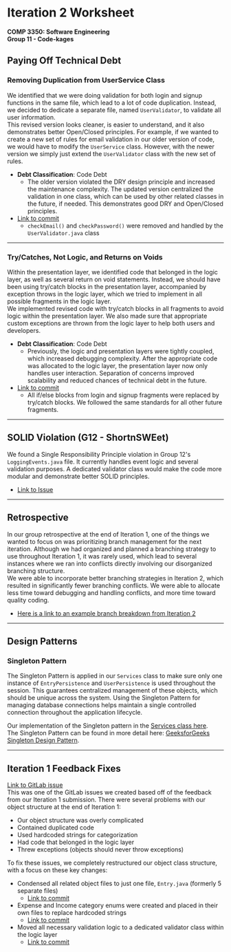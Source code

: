 # Iteration 2 Worksheet
**COMP 3350: Software Engineering**  
**Group 11 - Code-kages**

## Paying Off Technical Debt

### Removing Duplication from UserService Class
We identified that we were doing validation for both login and signup functions in the same file, which lead to a lot of code duplication. Instead, we decided to dedicate a separate file, named `UserValidator`, to validate all user information.  
This revised version looks cleaner, is easier to understand, and it also demonstrates better Open/Closed principles. For example, if we wanted to create a new set of rules for email validation in our older version of code, we would have to modify the `UserService` class. However, with the newer version we simply just extend the `UserValidator` class with the new set of rules.

- **Debt Classification**: Code Debt  
    - The older version violated the DRY design principle and increased the maintenance complexity. The updated version centralized the validation in one class, which can be used by other related classes in the future, if needed. This demonstrates good DRY and Open/Closed principles.  
- [Link to commit](https://code.cs.umanitoba.ca/comp3350-winter2025/a01-g11-code-kages/-/commit/28ddb17214386a3249d32879ef56a779ca611659#ebe2059b847e74b4cafc458239d3cc97f5a78418_88_93)  
    - `checkEmail()` and `checkPassword()` were removed and handled by the `UserValidator.java` class

---

### Try/Catches, Not Logic, and Returns on Voids
Within the presentation layer, we identified code that belonged in the logic layer, as well as several return on void statements. Instead, we should have been using try/catch blocks in the presentation layer, accompanied by exception throws in the logic layer, which we tried to implement in all possible fragments in the logic layer.  
We implemented revised code with try/catch blocks in all fragments to avoid logic within the presentation layer. We also made sure that appropriate custom exceptions are thrown from the logic layer to help both users and developers.

- **Debt Classification**: Code Debt  
    - Previously, the logic and presentation layers were tightly coupled, which increased debugging complexity. After the appropriate code was allocated to the logic layer, the presentation layer now only handles user interaction. Separation of concerns improved scalability and reduced chances of technical debt in the future.  
- [Link to commit](https://code.cs.umanitoba.ca/comp3350-winter2025/a01-g11-code-kages/-/commit/5a5791c56acd0cb6e4ad45e44e68423328b350d6#e726b0ab9ab64b5bb1e36e12524843956d7d9439_66_55)  
    - All if/else blocks from login and signup fragments were replaced by try/catch blocks. We followed the same standards for all other future fragments.

---

## SOLID Violation (G12 - ShortnSWEet)
We found a Single Responsibility Principle violation in Group 12's `LoggingEvents.java` file. It currently handles event logic and several validation purposes. A dedicated validator class would make the code more modular and demonstrate better SOLID principles.  
- [Link to Issue](https://code.cs.umanitoba.ca/comp3350-winter2025/a01-g12-shortnsweet/-/issues/74)

---

## Retrospective
In our group retrospective at the end of Iteration 1, one of the things we wanted to focus on was prioritizing branch management for the next iteration. Although we had organized and planned a branching strategy to use throughout Iteration 1, it was rarely used, which lead to several instances where we ran into conflicts directly involving our disorganized branching structure.  
We were able to incorporate better branching strategies in Iteration 2, which resulted in significantly fewer branching conflicts. We were able to allocate less time toward debugging and handling conflicts, and more time toward quality coding.  
- [Here is a link to an example branch breakdown from Iteration 2](https://code.cs.umanitoba.ca/comp3350-winter2025/a01-g11-code-kages/-/blob/main/Documents/Iteration2/group11_branching_example.pdf?ref_type=heads)

---

## Design Patterns
### Singleton Pattern
The Singleton Pattern is applied in our `Services` class to make sure only one instance of `EntryPersistence` and `UserPersistence` is used throughout the session. This guarantees centralized management of these objects, which should be unique across the system. Using the Singleton Pattern for managing database connections helps maintain a single controlled connection throughout the application lifecycle.  

Our implementation of the Singleton pattern in the [Services class here](https://code.cs.umanitoba.ca/comp3350-winter2025/a01-g11-code-kages/-/blob/main/app/src/main/java/comp3350/wwsys/application/Services.java?ref_type=heads).  
The Singleton Pattern can be found in more detail here: [GeeksforGeeks Singleton Design Pattern](https://www.geeksforgeeks.org/singleton-design-pattern/).

---

## Iteration 1 Feedback Fixes
[Link to GitLab issue](https://code.cs.umanitoba.ca/comp3350-winter2025/a01-g11-code-kages/-/work_items/123)  
This was one of the GitLab issues we created based off of the feedback from our Iteration 1 submission. There were several problems with our object structure at the end of Iteration 1:
- Our object structure was overly complicated
- Contained duplicated code
- Used hardcoded strings for categorization
- Had code that belonged in the logic layer
- Threw exceptions (objects should never throw exceptions)

To fix these issues, we completely restructured our object class structure, with a focus on these key changes:
- Condensed all related object files to just one file, `Entry.java` (formerly 5 separate files)  
    - [Link to commit](https://code.cs.umanitoba.ca/comp3350-winter2025/a01-g11-code-kages/-/commit/f45e44d5fabe03c52e96d8b59714104cbc3fcb36)
- Expense and Income category enums were created and placed in their own files to replace hardcoded strings  
    - [Link to commit](https://code.cs.umanitoba.ca/comp3350-winter2025/a01-g11-code-kages/-/commit/3dcb532be7a06dbf57b06c9f199960f20697e591)
- Moved all necessary validation logic to a dedicated validator class within the logic layer  
    - [Link to commit](https://code.cs.umanitoba.ca/comp3350-winter2025/a01-g11-code-kages/-/commit/cce01f190646ff2e266219d71dc053d2feb344d7)
